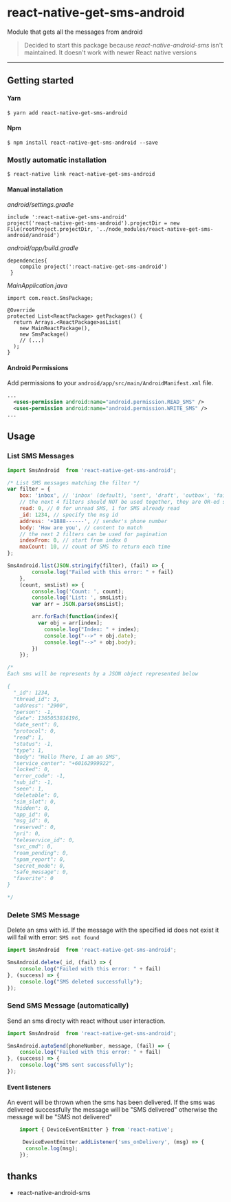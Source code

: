 
# react-native-get-sms-android

Module that gets all the messages from android

> Decided to start this package because *react-native-android-sms* isn't maintained. It doesn't work with newer React native versions
----

## Getting started

#### Yarn

`$ yarn add react-native-get-sms-android`

#### Npm

`$ npm install react-native-get-sms-android --save`

### Mostly automatic installation

`$ react-native link react-native-get-sms-android`

#### Manual installation
*android/settings.gradle*
    
    include ':react-native-get-sms-android'
    project('react-native-get-sms-android').projectDir = new File(rootProject.projectDir, '../node_modules/react-native-get-sms-android/android')

*android/app/build.gradle*
       
    dependencies{
        compile project(':react-native-get-sms-android')
     }

*MainApplication.java*

    import com.react.SmsPackage;
    
    @Override
    protected List<ReactPackage> getPackages() {
      return Arrays.<ReactPackage>asList(
        new MainReactPackage(),
        new SmsPackage()
        // (...)
      );
    }

#### Android Permissions
Add permissions to your `android/app/src/main/AndroidManifest.xml` file.

```xml
...
  <uses-permission android:name="android.permission.READ_SMS" />
  <uses-permission android:name="android.permission.WRITE_SMS" />
...
```




## Usage

### List SMS Messages

```javascript
import SmsAndroid  from 'react-native-get-sms-android';

/* List SMS messages matching the filter */
var filter = {
    box: 'inbox', // 'inbox' (default), 'sent', 'draft', 'outbox', 'failed', 'queued', and '' for all
    // the next 4 filters should NOT be used together, they are OR-ed so pick one
    read: 0, // 0 for unread SMS, 1 for SMS already read
    _id: 1234, // specify the msg id
    address: '+1888------', // sender's phone number
    body: 'How are you', // content to match
    // the next 2 filters can be used for pagination
    indexFrom: 0, // start from index 0
    maxCount: 10, // count of SMS to return each time
};

SmsAndroid.list(JSON.stringify(filter), (fail) => {
        console.log("Failed with this error: " + fail)
    },
    (count, smsList) => {
        console.log('Count: ', count);
        console.log('List: ', smsList);
        var arr = JSON.parse(smsList);

        arr.forEach(function(index){
          var obj = arr[index];
            console.log("Index: " + index);
            console.log("-->" + obj.date);
            console.log("-->" + obj.body);
        })
    });

/* 
Each sms will be represents by a JSON object represented below

{
  "_id": 1234,
  "thread_id": 3,
  "address": "2900",
  "person": -1,
  "date": 1365053816196,
  "date_sent": 0,
  "protocol": 0,
  "read": 1,
  "status": -1,
  "type": 1,
  "body": "Hello There, I am an SMS",
  "service_center": "+60162999922",
  "locked": 0,
  "error_code": -1,
  "sub_id": -1,
  "seen": 1,
  "deletable": 0,
  "sim_slot": 0,
  "hidden": 0,
  "app_id": 0,
  "msg_id": 0,
  "reserved": 0,
  "pri": 0,
  "teleservice_id": 0,
  "svc_cmd": 0,
  "roam_pending": 0,
  "spam_report": 0,
  "secret_mode": 0,
  "safe_message": 0,
  "favorite": 0
}

*/
```
### Delete SMS Message
Delete an sms with id. If the message with the specified id does not exist it will fail with error: `SMS not found`

```javascript
import SmsAndroid  from 'react-native-get-sms-android';

SmsAndroid.delete(_id, (fail) => {
    console.log("Failed with this error: " + fail)
}, (success) => {
    console.log("SMS deleted successfully");
});
```

### Send SMS Message (automatically)
Send an sms directy with react without user interaction.

```javascript
import SmsAndroid  from 'react-native-get-sms-android';

SmsAndroid.autoSend(phoneNumber, message, (fail) => {
    console.log("Failed with this error: " + fail)
}, (success) => {
    console.log("SMS sent successfully");
});
```

#### Event listeners
An event will be thrown when the sms has been delivered. If the sms was delivered successfully the message will be "SMS delivered" otherwise the message will be  "SMS not delivered"
```js
    import { DeviceEventEmitter } from 'react-native';

     DeviceEventEmitter.addListener('sms_onDelivery', (msg) => {
      console.log(msg); 
    });
```
## thanks
* react-native-android-sms
